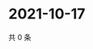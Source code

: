 # 2021-10-17

共 0 条

<!-- BEGIN -->
<!-- 最后更新时间 Sun Oct 17 2021 22:13:15 GMT+0800 (China Standard Time) -->

<!-- END -->
